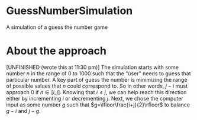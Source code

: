 # GuessNumberSimulation
A simulation of a guess the number game

# About the approach
[UNFINISHED (wrote this at 11:30 pm)]
The simulation starts with some number $n$ in the range of 0 to 1000 such that the "user" needs to guess that particular number. A key part of guess the number is minimizing the range of possible values that $n$ could correspond to. So in other words, $j-i$ must approach 0 if $n\in[i, j]$. Knowing that $i\le{j}$, we can help reach this direction either by incrementing $i$ or decrementing $j$. Next, we chose the computer input as some number $g$ such that $g=\lfloor\frac{i+j}{2}\rfloor$ to balance $g-i$ and $j-g$. 
